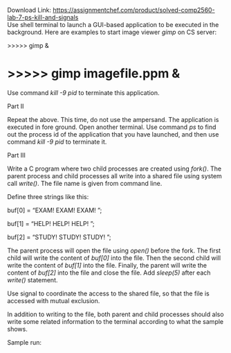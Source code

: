Download Link: https://assignmentchef.com/product/solved-comp2560-lab-7-ps-kill-and-signals
<br>
Use shell terminal to launch a GUI-based application to be executed in the background. Here are examples to start image viewer <em>gimp</em> on CS server:

&gt;&gt;&gt;&gt;&gt; gimp &amp;

<h1>&gt;&gt;&gt;&gt;&gt; gimp imagefile.ppm &amp;</h1>

Use command <em>kill -9 pid</em> to terminate this application.

Part II

Repeat the above. This time, do not use the ampersand. The application is executed in fore ground. Open another terminal. Use command <em>ps </em>to find out the process id of the application that you have launched, and then use command <em>kill -9 pid</em> to terminate it.

Part III

Write a C program where two child processes are created using <em>fork()</em>. The parent process and child processes all write into a shared file using system call <em>write()</em>. The file name is given from command line.

Define three strings like this:

buf[0] = “EXAM! EXAM! EXAM!
”;

buf[1] = “HELP! HELP! HELP!
”;

buf[2] = “STUDY! STUDY! STUDY!
”;




The parent process will open the file using <em>open()</em> before the fork. The first child will write the content of <em>buf[0]</em> into the file. Then the second child will write the content of <em>buf[1]</em> into the file. Finally, the parent will write the content of <em>buf[2]</em> into the file and close the file. Add <em>sleep(5)</em> after each <em>write()</em> statement.




Use signal to coordinate the access to the shared file, so that the file is accessed with mutual exclusion.




In addition to writing to the file, both parent and child processes should also write some related information to the terminal according to what the sample shows.

Sample run:


